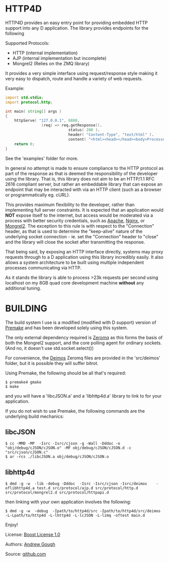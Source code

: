 HTTP4D
======

HTTP4D provides an easy entry point for providing embedded HTTP support
into any D application.  The library provides endpoints for the following

Supported Protocols:

 * HTTP (internal implementation)
 * AJP  (internal implementation but incomplete)
 * Mongrel2 (Relies on the ZMQ library)

It provides a very simple interface using request/response style making it very
easy to dispatch, route and handle a variety of web requests.

Example:

```d
import std.stdio;
import protocol.http;

int main( string[] args )
{
    httpServe( "127.0.0.1", 8888,
                (req) => req.getResponse().
                            status( 200 ).
                            header( "Content-Type", "text/html" ).
                            content( "<html><head></head><body>Processed ok</body></html>" ) );
    return 0;
}
```
    
See the 'examples' folder for more.

In general no attempt is made to ensure compliance to the HTTP protocol as part of the response
as that is deemed the responsibility of the developer using the library.  That is, this library 
does not aim to be an HTTP/1.1 RFC 2616 compliant server, but rather an embeddable library 
that can expose an endpoint that may be interacted with via an HTTP client 
(such as a browser or programmatically eg. cURL).

This provides maximum flexibility to the developer, rather than implementing full server 
constraints.  It is expected that an application would **NOT** expose itself to the
internet, but access would be moderated via a process with better security credentials, such
as [Apache](http://httpd.apache.org/), [Nginx](http://www.nginx.org/), 
or [Mongrel2](http://mongrel2.org/).  The exception to this rule is with
respect to the "Connection" header, as that is used to determine the "keep-alive"
nature of the underlying socket connection - ie. set the "Connection" header to
"close" and the library will close the socket after transmitting the response.

That being said, by exposing an HTTP interface directly, systems may proxy requests through 
to a D application using this library incredibly easily. It also allows a
system architecture to be built using multiple independent processes
communicating via HTTP.

As it stands the library is able to process >23k requests per second using localhost on my 8GB 
quad core development machine **without** any additional tuning.

BUILDING
==
The build system I use is a modified (modified with D support) version of
[Premake](https://bitbucket.org/goughy/premake-dev-d/) and has been developed
solely using this system.

The only external dependency required is [Zeromq](http://www.zeromq.org/) as
this forms the basis of both the Mongrel2 support, and the core polling agent
for ordinary sockets. (And no, it doesn't use std.socket.select())

For convenience, the [Deimos](https://github.com/D-Programming-Deimos) Zeromq
files are provided in the 'src/deimos' folder, but it is possible they will
suffer bitrot.

Using Premake, the following should be all that's required:

    $ premake4 gmake
    $ make

and you will have a 'libcJSON.a' and a 'libhttp4d.a' library to link to for
your application.

If you do not wish to use Premake, the following commands are the underlying
build mechanics:

libcJSON
--------

    $ cc -MMD -MP  -Isrc -Isrc/cjson -g -Wall -Dddoc -o "obj/debug/cJSON/cJSON.o" -MF obj/debug/cJSON/cJSON.d -c "src/cjson/cJSON.c"
    $ ar -rcs ./libcJSON.a obj/debug/cJSON/cJSON.o 

libhttp4d
---------

    $ dmd -g -w  -lib -debug -Dddoc  -Isrc -Isrc/cjson -Isrc/deimos    -oflibhttp4d.a test.d src/protocol/ajp.d src/protocol/http.d src/protocol/mongrel2.d src/protocol/httpapi.d

then linking with your own application involves the following:

    $ dmd -g -w  -debug  -Ipath/to/http4d/src -Ipath/to/http4d/src/deimos  -L-Lpath/to/http4d -L-lhttp4d -L-lcJSON -L-lzmq -oftest main.d

Enjoy!


License: [Boost License 1.0](http://boost.org/LICENSE_1_0.txt) 

Authors: [Andrew Gough](https://github.com/goughy)

Source: [github.com](https://github.com/goughy/d/tree/master/http4d)

